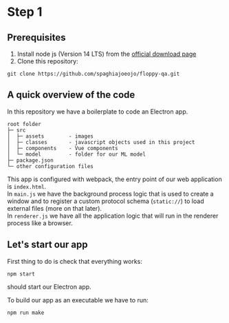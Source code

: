 # Step 1

## Prerequisites
1. Install node js (Version 14 LTS) from the [official download page](https://nodejs.org/it/download/)
2. Clone this repository:
```
git clone https://github.com/spaghiajoeojo/floppy-qa.git
```

## A quick overview of the code
In this repository we have a boilerplate to code an Electron app.  
```
root folder
├─ src
│  ├─ assets        - images
│  ├─ classes       - javascript objects used in this project
│  ├─ components    - Vue components
│  └─ model         - folder for our ML model
├─ package.json
└─ other configuration files
```
This app is configured with webpack, the entry point of our web application is `index.html`.  
In `main.js` we have the background process logic that is used to create a window and to register a custom protocol schema (`static://`) to load external files (more on that later).  
In `renderer.js` we have all the application logic that will run in the renderer process like a browser.

## Let's start our app
First thing to do is check that everything works:
```
npm start
```
should start our Electron app.

To build our app as an executable we have to run:
```
npm run make
```